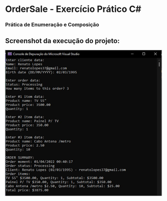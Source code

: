 # OrderSale - Exercício Prático C#

### Prática de Enumeração e Composição

## Screenshot da execução do projeto:
![Screenshot OrderSales](./img/OrderSales.jpg)
